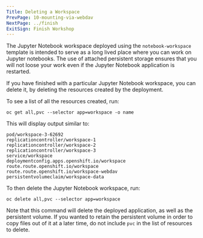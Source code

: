 ```yaml
---
Title: Deleting a Workspace
PrevPage: 10-mounting-via-webdav
NextPage: ../finish
ExitSign: Finish Workshop
---
```


The Jupyter Notebook workspace deployed using the `notebook-workspace` template is intended to serve as a long lived place where you can work on Jupyter notebooks. The use of attached persistent storage ensures that you will not loose your work even if the Jupyter Notebook application is restarted.

If you have finished with a particular Jupyter Notebook workspace, you can delete it, by deleting the resources created by the deployment.

To see a list of all the resources created, run:

```execute
oc get all,pvc --selector app=workspace -o name
```

This will display output similar to:

```
pod/workspace-3-62692
replicationcontroller/workspace-1
replicationcontroller/workspace-2
replicationcontroller/workspace-3
service/workspace
deploymentconfig.apps.openshift.io/workspace
route.route.openshift.io/workspace
route.route.openshift.io/workspace-webdav
persistentvolumeclaim/workspace-data
```

To then delete the Jupyter Notebook workspace, run:

```execute
oc delete all,pvc --selector app=workspace
```

Note that this command will delete the deployed application, as well as the persistent volume. If you wanted to retain the persistent volume in order to copy files out of it at a later time, do not include `pvc` in the list of resources to delete.
